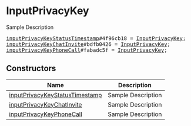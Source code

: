 # InputPrivacyKey

Sample Description

<pre>
<a href="../constructor/inputPrivacyKeyStatusTimestamp.md">inputPrivacyKeyStatusTimestamp</a>#4f96cb18 = <a href="../type/InputPrivacyKey.md">InputPrivacyKey</a>;
<a href="../constructor/inputPrivacyKeyChatInvite.md">inputPrivacyKeyChatInvite</a>#bdfb0426 = <a href="../type/InputPrivacyKey.md">InputPrivacyKey</a>;
<a href="../constructor/inputPrivacyKeyPhoneCall.md">inputPrivacyKeyPhoneCall</a>#fabadc5f = <a href="../type/InputPrivacyKey.md">InputPrivacyKey</a>;
</pre>

## Constructors

| Name | Description |
|------|-------------|
| [inputPrivacyKeyStatusTimestamp](../constructor/inputPrivacyKeyStatusTimestamp.md) | Sample Description |
| [inputPrivacyKeyChatInvite](../constructor/inputPrivacyKeyChatInvite.md) | Sample Description |
| [inputPrivacyKeyPhoneCall](../constructor/inputPrivacyKeyPhoneCall.md) | Sample Description |

